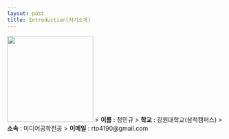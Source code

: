 ```yaml
---
layout: post
title: Introduction(자기소개)
---
```


<img width="200" src="https://user-images.githubusercontent.com/58023057/69484299-f35a5480-0e74-11ea-9964-c0ae9e9de8f2.jpg">
> <strong>이름</strong> : 정민규
> <strong>학교</strong> : 강원대학교(삼척캠퍼스)
> <strong>소속</strong> : 미디어공학전공
> <strong>이메일</strong> : rto4190@gmail.com